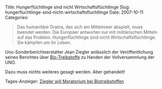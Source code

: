 Title: Hungerflüchtlinge sind nicht Wirtschaftsflüchtlinge
Slug: hungerfluchtlinge-sind-nicht-wirtschaftsfluchtlinge
Date: 2007-10-11
Categories:

> Das humanitäre Drama, das sich am Mittelmeer abspielt, muss beendet werden. Die Europäer antworten nur mit militärischen Mitteln auf das Problem. Hungerflüchtlinge sind nicht Wirtschaftsflüchtlinge. Sie kämpfen um ihr Leben.

Uno-Sonderberichtserstatter Jean Ziegler anlässlich der Veröffentlichung seines Berichtes über [Bio-Treibstoffe](http://spinlock.ch/blog/2007/06/06/sag-nein-zu-bio-treibstoffen/) zu Handen der Vollversammlung der UNO.

Dazu muss nichts weiteres gesagt werden. Aber gehandelt!

Tages-Anzeiger: [Ziegler will Moratorium bei Biotreibstoffen](http://tagi.ch/dyn/news/ausland/801262.html)
